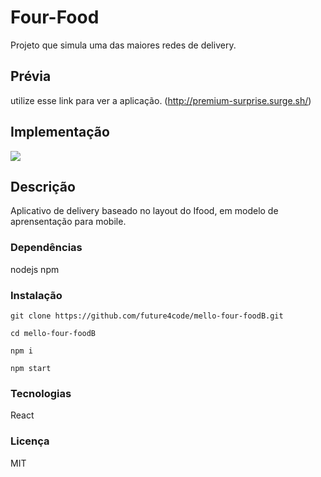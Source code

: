 # Four-Food
Projeto que simula uma das maiores redes de delivery.

## Prévia
utilize esse link para ver a aplicação.
(http://premium-surprise.surge.sh/)

## Implementação

![](/src/assets/screenshot/screenshot.png)

## Descrição

Aplicativo de delivery baseado no layout do Ifood, em modelo de aprensentação para mobile.

### Dependências

nodejs
npm

### Instalação

```git clone https://github.com/future4code/mello-four-foodB.git ```

```cd mello-four-foodB```

```npm i```

```npm start```

### Tecnologias

React



### Licença

MIT

